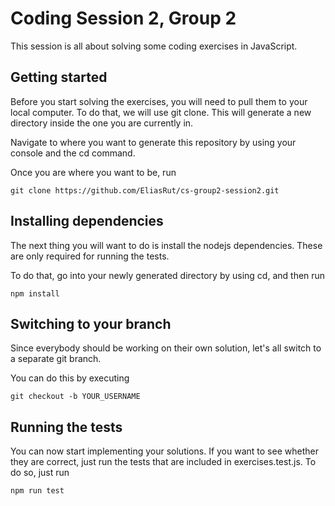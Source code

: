 # Coding Session 2, Group 2
This session is all about solving some coding exercises in JavaScript.

## Getting started
Before you start solving the exercises, you will need to pull them to your local computer.
To do that, we will use git clone. This will generate a new directory inside the one you are currently in.

Navigate to where you want to generate this repository by using your console and the cd command.

Once you are where you want to be, run
```
git clone https://github.com/EliasRut/cs-group2-session2.git
```

## Installing dependencies
The next thing you will want to do is install the nodejs dependencies. These are only required for
running the tests.

To do that, go into your newly generated directory by using cd, and then run
```
npm install
```

## Switching to your branch
Since everybody should be working on their own solution, let's all switch to a separate git branch.

You can do this by executing
```
git checkout -b YOUR_USERNAME
```

## Running the tests
You can now start implementing your solutions. If you want to see whether they are correct, just run
the tests that are included in exercises.test.js. To do so, just run
```
npm run test
```